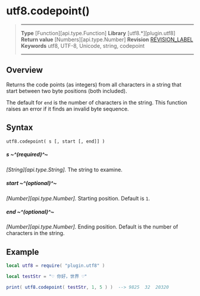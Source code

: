 # utf8.codepoint()

> --------------------- ------------------------------------------------------------------------------------------
> __Type__              [Function][api.type.Function]
> __Library__           [utf8.*][plugin.utf8]
> __Return value__      [Numbers][api.type.Number]
> __Revision__          [REVISION_LABEL](REVISION_URL)
> __Keywords__          utf8, UTF-8, Unicode, string, codepoint
> --------------------- ------------------------------------------------------------------------------------------


## Overview

Returns the code points (as&nbsp;integers) from all characters in a string that start between two byte positions (both&nbsp;included).

The default for `end` is the number of characters in the string. This function raises an error if it finds an invalid byte sequence.


## Syntax

	utf8.codepoint( s [, start [, end]] )

##### s ~^(required)^~
_[String][api.type.String]._ The string to examine.

##### start ~^(optional)^~
_[Number][api.type.Number]._ Starting position. Default is `1`.

##### end ~^(optional)^~
_[Number][api.type.Number]._ Ending position. Default is the number of characters in the string.


## Example

``````lua
local utf8 = require( "plugin.utf8" )

local testStr = "♡ 你好，世界 ♡"

print( utf8.codepoint( testStr, 1, 5 ) )  --> 9825  32  20320
``````
